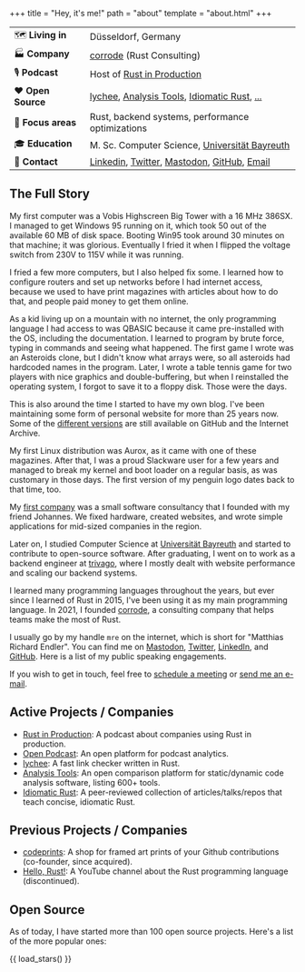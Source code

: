 +++
title = "Hey, it's me!"
path = "about"
template = "about.html"
+++

|                 |                                                                                                                                                             |
| --------------- | ----------------------------------------------------------------------------------------------------------------------------------------------------------- |
| 🗺️ **Living in**   | Düsseldorf, Germany                                                                                                                                         |
| 🏭 **Company**     | [corrode](https://corrode.dev) (Rust Consulting)                                                                                                            |
| 🎙️ **Podcast**     | Host of [Rust in Production](https://corrode.dev/podcast)                                                                                                   |
| ❤️ **Open Source** | [lychee](https://lychee.cli.rs), [Analysis Tools](https://analysis-tools.dev), [Idiomatic Rust](https://github.com/mre/idiomatic-rust), [...](#open-source) |
| 🎯 **Focus areas** | Rust, backend systems, performance optimizations                                                                                                            |
| 🎓 **Education**   | M. Sc. Computer Science, [Universität Bayreuth](https://www.uni-bayreuth.de/)                                                                               |
| 🤝 **Contact**     | [Linkedin], [Twitter], [Mastodon], [GitHub], [Email]                                                                                                        |

## The Full Story 

My first computer was a Vobis Highscreen Big Tower with a 16 MHz 386SX.
I managed to get Windows 95 running on it, which took 50 out of the available 60 MB of
disk space. Booting Win95 took around 30 minutes on that machine; it was glorious.
Eventually I fried it when I flipped the voltage switch from 230V to 115V while it was running.

I fried a few more computers, but I also helped fix some. I learned how to
configure routers and set up networks before I had internet access, because
we used to have print magazines with articles about how to do that,
and people paid money to get them online.

As a kid living up on a mountain with no internet, the only programming language
I had access to was QBASIC because it came pre-installed with the OS, including the documentation.
I learned to program by brute force, typing in commands and seeing what
happened.
The first game I wrote was an Asteroids clone, but I didn't know what arrays were,
so all asteroids had hardcoded names in the program.
Later, I wrote a table tennis game for two players with nice graphics and double-buffering, but
when I reinstalled the operating system, I forgot to save it to a floppy disk.
Those were the days.

This is also around the time I started to have my own blog.
I've been maintaining some form of personal website for more than 25 years now. Some of the [different versions](https://github.com/mre/endler.dev) are still available on GitHub and the Internet Archive.

My first Linux distribution was Aurox, as it came with one of these magazines.
After that, I was a proud Slackware user for a few years and managed to break my kernel and boot loader on a regular basis,
as was customary in those days.
The first version of my penguin logo dates back to that time, too.

My [first company](https://web.archive.org/web/20111128060819/http://www.ebit-systems.de/) was a small software consultancy that I founded with my friend Johannes.
We fixed hardware, created websites, and wrote simple applications for mid-sized companies in the region.

Later on, I studied Computer Science at [Universit&auml;t Bayreuth] and started to contribute to open-source software.
After graduating, I went on to work as a backend engineer at [trivago], where I
mostly dealt with website performance and scaling our backend systems. 

I learned many programming languages throughout the years, but ever since I learned of Rust in 2015, I've been using it as my main programming language.
In 2021, I founded [corrode](https://corrode.dev), a consulting company that helps teams
make the most of Rust.

I usually go by my handle `mre` on the internet, which is short for "Matthias Richard Endler".
You can find me on [Mastodon], [Twitter], [LinkedIn], and [GitHub].
Here is a list of my public speaking engagements.

If you wish to get in touch, feel free to [schedule a meeting][calendar] or [send me an e-mail][email].

## Active Projects / Companies

- [Rust in Production](https://corrode.dev/podcast): A podcast about companies using Rust in production.
- [Open Podcast](https://openpodcast.app): An open platform for podcast analytics.
- [lychee](https://lychee.cli.rs): A fast link checker written in Rust.
- [Analysis Tools](https://analysis-tools.dev): An open comparison
  platform for static/dynamic code analysis software, listing 600+ tools.
- [Idiomatic Rust](https://github.com/mre/idiomatic-rust): A
  peer-reviewed collection of articles/talks/repos that teach concise, idiomatic
  Rust.

## Previous Projects / Companies

- [codeprints](https://codeprints.dev): A shop for framed art prints of your
  Github contributions (co-founder, since acquired).
- [Hello, Rust!](https://corrode.dev/hello-rust/): A YouTube channel about the Rust programming language
  (discontinued).

## Open Source

As of today, I have started more than 100 open source projects. Here's a list of the more popular ones:

{{ load_stars() }}

[universit&auml;t bayreuth]: https://www.uni-bayreuth.de
[trivago]: https://tech.trivago.com/
[github]: https://github.com/mre/
[twitter]: https://twitter.com/matthiasendler
[linkedin]: https://www.linkedin.com/in/matthiasendler/
[mastodon]: https://mastodon.social/@mre
[calendar]: https://cal.com/matthias-endler
[email]: mailto:matthias@endler.dev